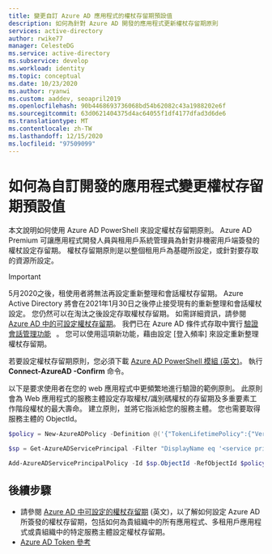 ```yaml
---
title: 變更自訂 Azure AD 應用程式的權杖存留期預設值
description: 如何為針對 Azure AD 開發的應用程式更新權杖存留期原則
services: active-directory
author: rwike77
manager: CelesteDG
ms.service: active-directory
ms.subservice: develop
ms.workload: identity
ms.topic: conceptual
ms.date: 10/23/2020
ms.author: ryanwi
ms.custom: aaddev, seoapril2019
ms.openlocfilehash: 90b4468693736068bd54b62082c43a1988202e6f
ms.sourcegitcommit: 63d0621404375d4ac64055f1df4177dfad3d6de6
ms.translationtype: MT
ms.contentlocale: zh-TW
ms.lasthandoff: 12/15/2020
ms.locfileid: "97509099"
---
```

# <a name="how-to-change-the-token-lifetime-defaults-for-a-custom-developed-application"></a>如何為自訂開發的應用程式變更權杖存留期預設值

本文說明如何使用 Azure AD PowerShell 來設定權杖存留期原則。 Azure AD Premium 可讓應用程式開發人員與租用戶系統管理員為針對非機密用戶端簽發的權杖設定存留期。 權杖存留期原則是以整個租用戶為基礎所設定，或針對要存取的資源所設定。

> [!IMPORTANT]
> 5月2020之後，租使用者將無法再設定重新整理和會話權杖存留期。  Azure Active Directory 將會在2021年1月30日之後停止接受現有的重新整理和會話權杖設定。 您仍然可以在淘汰之後設定存取權杖存留期。 如需詳細資訊，請參閱 [Azure AD 中的可設定權杖存留期](./active-directory-configurable-token-lifetimes.md)。
> 我們已在 Azure AD 條件式存取中實行 [驗證會話管理功能](../conditional-access/howto-conditional-access-session-lifetime.md)   。 您可以使用這項新功能，藉由設定 [登入頻率] 來設定重新整理權杖存留期。  

若要設定權杖存留期原則，您必須下載 [Azure AD PowerShell 模組 (英文)](https://www.powershellgallery.com/packages/AzureADPreview)。
執行 **Connect-AzureAD -Confirm** 命令。

以下是要求使用者在您的 web 應用程式中更頻繁地進行驗證的範例原則。 此原則會為 Web 應用程式的服務主體設定存取權杖/識別碼權杖的存留期及多重要素工作階段權杖的最大壽命。 建立原則，並將它指派給您的服務主體。 您也需要取得服務主體的 ObjectId。

```powershell
$policy = New-AzureADPolicy -Definition @('{"TokenLifetimePolicy":{"Version":1,"AccessTokenLifetime":"02:00:00","MaxAgeSessionSingleFactor":"02:00:00"}}') -DisplayName "WebPolicyScenario" -IsOrganizationDefault $false -Type "TokenLifetimePolicy"

$sp = Get-AzureADServicePrincipal -Filter "DisplayName eq '<service principal display name>'"

Add-AzureADServicePrincipalPolicy -Id $sp.ObjectId -RefObjectId $policy.Id
```

## <a name="next-steps"></a>後續步驟

* 請參閱 [Azure AD 中可設定的權杖存留期](./active-directory-configurable-token-lifetimes.md) \(英文\)，以了解如何設定 Azure AD 所簽發的權杖存留期，包括如何為貴組織中的所有應用程式、多租用戶應用程式或貴組織中的特定服務主體設定權杖存留期。 
* [Azure AD Token 參考](./id-tokens.md)